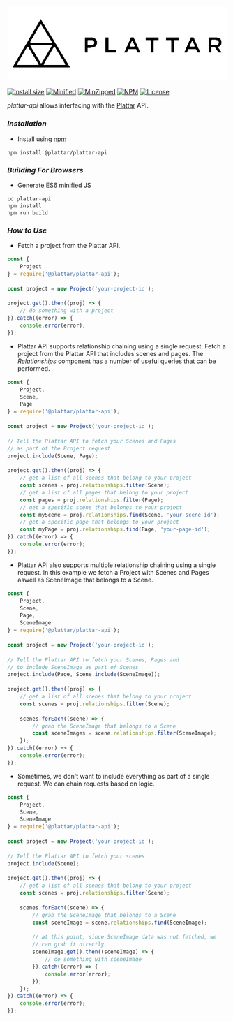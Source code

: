 <h3 align="center">
  <img src="graphics/logo.png?raw=true" alt="Plattar Logo" width="600">
</h3>

[![install size](https://packagephobia.com/badge?p=@plattar/plattar-api)](https://packagephobia.com/result?p=@plattar/plattar-api)
[![Minified](https://img.shields.io/bundlephobia/min/@plattar/plattar-api)](https://www.npmjs.com/package/@plattar/plattar-api)
[![MinZipped](https://img.shields.io/bundlephobia/minzip/@plattar/plattar-api)](https://www.npmjs.com/package/@plattar/plattar-api)
[![NPM](https://img.shields.io/npm/v/@plattar/plattar-api)](https://www.npmjs.com/package/@plattar/plattar-api)
[![License](https://img.shields.io/npm/l/@plattar/plattar-api)](https://www.npmjs.com/package/@plattar/plattar-api)

_plattar-api_ allows interfacing with the [Plattar](https://www.plattar.com) API.

### _Installation_

*   Install using [npm](https://www.npmjs.com/package/@plattar/plattar-api)

``` console
npm install @plattar/plattar-api
```

### _Building For Browsers_

*   Generate ES6 minified JS

``` console
cd plattar-api
npm install
npm run build
```

### _How to Use_

*   Fetch a project from the Plattar API.

``` javascript
const {
    Project
} = require('@plattar/plattar-api');

const project = new Project('your-project-id');

project.get().then((proj) => {
    // do something with a project
}).catch((error) => {
    console.error(error);
});
```

*   Plattar API supports relationship chaining using a single request. Fetch a project from the Plattar API that includes scenes and pages. The _Relationships_ component has a number of useful queries that can be performed.

``` javascript
const {
    Project,
    Scene,
    Page
} = require('@plattar/plattar-api');

const project = new Project('your-project-id');

// Tell the Plattar API to fetch your Scenes and Pages
// as part of the Project request
project.include(Scene, Page);

project.get().then((proj) => {
    // get a list of all scenes that belong to your project
    const scenes = proj.relationships.filter(Scene);
    // get a list of all pages that belong to your project
    const pages = proj.relationships.filter(Page);
    // get a specific scene that belongs to your project
    const myScene = proj.relationships.find(Scene, 'your-scene-id');
    // get a specific page that belongs to your project
    const myPage = proj.relationships.find(Page, 'your-page-id');
}).catch((error) => {
    console.error(error);
});
```

*   Plattar API also supports multiple relationship chaining using a single request. In this example we fetch a Project with Scenes and Pages aswell as SceneImage that belongs to a Scene.

``` javascript
const {
    Project,
    Scene,
    Page,
    SceneImage
} = require('@plattar/plattar-api');

const project = new Project('your-project-id');

// Tell the Plattar API to fetch your Scenes, Pages and
// to include SceneImage as part of Scenes
project.include(Page, Scene.include(SceneImage));

project.get().then((proj) => {
    // get a list of all scenes that belong to your project
    const scenes = proj.relationships.filter(Scene);

    scenes.forEach((scene) => {
        // grab the SceneImage that belongs to a Scene
        const sceneImages = scene.relationships.filter(SceneImage);
    });
}).catch((error) => {
    console.error(error);
});
```

*   Sometimes, we don't want to include everything as part of a single request. We can chain requests based on logic.

``` javascript
const {
    Project,
    Scene,
    SceneImage
} = require('@plattar/plattar-api');

const project = new Project('your-project-id');

// Tell the Plattar API to fetch your scenes.
project.include(Scene);

project.get().then((proj) => {
    // get a list of all scenes that belong to your project
    const scenes = proj.relationships.filter(Scene);

    scenes.forEach((scene) => {
        // grab the SceneImage that belongs to a Scene
        const sceneImage = scene.relationships.find(SceneImage);

        // at this point, since SceneImage data was not fetched, we
        // can grab it directly
        sceneImage.get().then((sceneImage) => {
            // do something with sceneImage
        }).catch((error) => {
            console.error(error);
        });
    });
}).catch((error) => {
    console.error(error);
});
```
